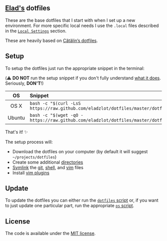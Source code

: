 ## [Elad's](https://github.com/eladzlot) dotfiles

These are the base dotfiles that I start with when I set up a
new environment. For more specific local needs I use the `.local`
files described in the [`Local Settings`](#local-settings) section.

These are heavily based on [Cătălin’s dotfiles](https://github.com/alrra/dotfiles).

## Setup

To setup the dotfiles just run the appropriate snippet in the
terminal:

(:warning: **DO NOT** run the setup snippet if you don't fully
understand [what it does](dotfiles). Seriously, **DON'T**!)

| OS | Snippet |
|:---:|:---|
| OS X | `bash -c "$(curl -LsS https://raw.github.com/eladzlot/dotfiles/master/dotfiles)"` |
| Ubuntu | `bash -c "$(wget -qO - https://raw.github.com/eladzlot/dotfiles/master/dotfiles)"` |

That's it! :sparkles:

The setup process will:

* Download the dotfiles on your computer (by default it will suggest
  `~/projects/dotfiles`)
* Create some additional [directories](os/create_directories.sh)
* [Symlink](os/create_symbolic_links.sh) the
  [git](git),
  [shell](shell), and
  [vim](vim) files
* Install [vim plugins](vim/vim/plugins)

## Update

To update the dotfiles you can either run the [`dotfiles`
script](dotfiles) or, if you want to just update one particular part,
run the appropriate [`os` script](os).

## License

The code is available under the [MIT license](LICENSE.txt).
